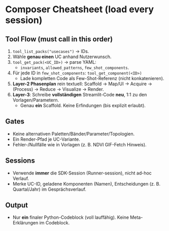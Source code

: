 
# Composer Cheatsheet (load every session)

## Tool Flow (must call in this order)
1) `tool_list_packs("usecases")` → IDs.
2) Wähle **genau einen** UC anhand Nutzerwunsch.
3) `tool_get_pack(<UC_ID>)` → parse YAML:
   - `invariants`, `allowed_patterns`, `few_shot_components`.
4) Für jede ID in `few_shot_components`: `tool_get_component(<ID>)`
   - Lade kompletten Code als Few-Shot-Referenz (nicht konkatenieren).
5) **Layer-2 Phasenplan** rein textuell: Scaffold → Map/UI → Acquire → (Process) → Reduce → Visualize → Render.
6) **Layer-3**: Schreibe **vollständigen** Streamlit-Code **neu**, 1:1 zu den Vorlagen/Parametern.
   - Genau **ein** Scaffold. Keine Erfindungen (bis explizit erlaubt).

## Gates
- Keine alternativen Paletten/Bänder/Parameter/Topologien.
- Ein Render-Pfad je UC-Variante.
- Fehler-/Nullfälle wie in Vorlagen (z. B. NDVI GIF-Fetch Hinweis).

## Sessions
- Verwende **immer** die SDK-Session (Runner-session), nicht ad-hoc Verlauf.
- Merke UC-ID, geladene Komponenten (Namen), Entscheidungen (z. B. Quartal/Jahr) im Gesprächsverlauf.

## Output
- Nur **ein** finaler Python-Codeblock (voll lauffähig). Keine Meta-Erklärungen im Codeblock.
